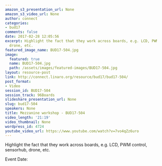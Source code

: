 ```yaml
---
amazon_s3_presentation_url: None
amazon_s3_video_url: None
author: connect
categories:
- bud17
comments: false
date: 2017-02-28 12:05:56
excerpt: Highlight the fact that they work across boards, e.g. LCD, PWM control, sensorhub,
  drone, etc.
featured_image_name: BUD17-504.jpg
image:
  featured: true
  name: BUD17-504.jpg
  path: /assets/images/featured-images/BUD17-504.jpg
layout: resource-post
link: http://connect.linaro.org/resource/bud17/bud17-504/
post_format:
- Video
session_id: BUD17-504
session_track: 96Boards
slideshare_presentation_url: None
slug: bud17-504
speakers: None
title: Mezzanine workshop - BUD17-504
video_length: '21:19'
video_thumbnail: None
wordpress_id: 4724
youtube_video_url: https://www.youtube.com/watch?v=7vo4qZz6uro
---
```


Highlight the fact that they work across boards, e.g. LCD, PWM control, sensorhub, drone, etc.

Event Date: